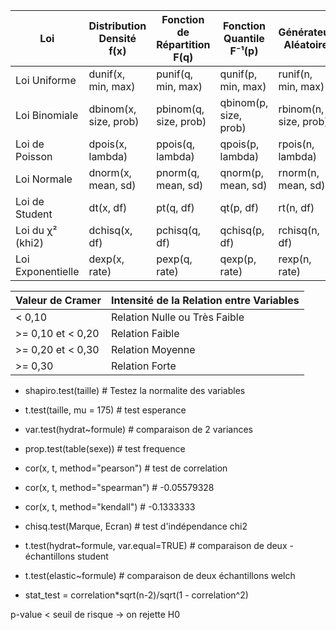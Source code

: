 | Loi                  | Distribution Densité f(x) | Fonction de Répartition F(q) | Fonction Quantile F⁻¹(p) | Générateur Aléatoire            |
|----------------------|---------------------------|-------------------------------|---------------------------|----------------------------------|
| Loi Uniforme         | dunif(x, min, max)      | punif(q, min, max)          | qunif(p, min, max)     | runif(n, min, max)            |
| Loi Binomiale        | dbinom(x, size, prob)   | pbinom(q, size, prob)       | qbinom(p, size, prob)  | rbinom(n, size, prob)         |
| Loi de Poisson       | dpois(x, lambda)        | ppois(q, lambda)            | qpois(p, lambda)       | rpois(n, lambda)              |
| Loi Normale          | dnorm(x, mean, sd)      | pnorm(q, mean, sd)          | qnorm(p, mean, sd)     | rnorm(n, mean, sd)            |
| Loi de Student       | dt(x, df)               | pt(q, df)                   | qt(p, df)              | rt(n, df)                     |
| Loi du χ² (khi2)     | dchisq(x, df)           | pchisq(q, df)               | qchisq(p, df)          | rchisq(n, df)                 |
| Loi Exponentielle    | dexp(x, rate)           | pexp(q, rate)               | qexp(p, rate)          | rexp(n, rate)                 |


| Valeur de Cramer | Intensité de la Relation entre Variables       |
|-------------------|---------------------------------------------|
| < 0,10            | Relation Nulle ou Très Faible               |
| >= 0,10 et < 0,20 | Relation Faible                             |
| >= 0,20 et < 0,30 | Relation Moyenne                            |
| >= 0,30           | Relation Forte                              | 


- shapiro.test(taille) # Testez la normalite des variables
- t.test(taille, mu = 175) # test esperance    
- var.test(hydrat~formule) # comparaison de 2 variances
- prop.test(table(sexe)) # test frequence 
- cor(x, t, method="pearson") # test de correlation
- cor(x, t, method="spearman") # -0.05579328
- cor(x, t, method="kendall") # -0.1333333
- chisq.test(Marque, Ecran) # test d'indépendance chi2
- t.test(hydrat~formule, var.equal=TRUE) # comparaison de deux - échantillons student
- t.test(elastic~formule) # comparaison de deux échantillons welch

- stat_test = correlation*sqrt(n-2)/sqrt(1 - correlation^2)

p-value < seuil de risque -> on rejette H0



